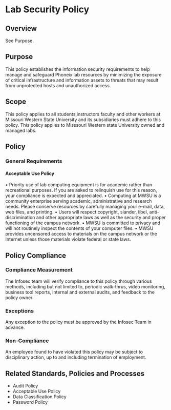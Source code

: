 # Lab Security Policy

## Overview
See Purpose.

## Purpose
This policy establishes the information security requirements to help manage and safeguard Phoneix lab
resources by minimizing the exposure of critical infrastructure and information assets to threats that may result from unprotected hosts and unauthorized access.

## Scope
This policy applies to all students,instructors faculty and other workers at
Missouri Western State University and its subsidiaries must adhere to this policy. This policy applies to
Misssouri Western state University owned and managed labs.

## Policy
### General Requirements
#### Acceptable Use Policy
•	Priority use of lab computing equipment is for academic rather than recreational purposes. If you are asked to relinquish use for this reason, your compliance is expected and appreciated.
•	Computing at MWSU is a community enterprise serving academic, administrative and research needs. Please conserve resources by carefully managing your e-mail, data, web files, and printing.
•	Users will respect copyright, slander, libel, anti-discrimination and other appropriate laws as well as the security and proper functioning of the campus network.
•	MWSU is committed to privacy and will not routinely inspect the contents of your computer files.
•	MWSU provides uncensored access to materials on the campus network or the Internet unless those materials violate federal or state laws.



## Policy Compliance
### Compliance Measurement
The Infosec team will verify compliance to this policy through various methods, including but
not limited to, periodic walk-thrus, video monitoring, business tool reports, internal and external
audits, and feedback to the policy owner.
### Exceptions
Any exception to the policy must be approved by the Infosec Team in advance.
### Non-Compliance
An employee found to have violated this policy may be subject to disciplinary action, up to and
including termination of employment.

## Related Standards, Policies and Processes
* Audit Policy
* Acceptable Use Policy
* Data Classification Policy
* Password Policy
